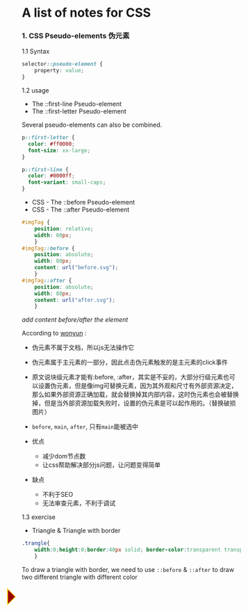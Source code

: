 # A list of notes for CSS

### 1. CSS Pseudo-elements 伪元素  
1.1 Syntax  
```css
selector::pseudo-element {
    property: value;
}
```
1.2 usage
- The ::first-line Pseudo-element  
- The ::first-letter Pseudo-element  

Several pseudo-elements can also be combined.

```css
p::first-letter {
  color: #ff0000;
  font-size: xx-large;
}

p::first-line {
  color: #0000ff;
  font-variant: small-caps;
}
```

- CSS - The ::before Pseudo-element
- CSS - The ::after Pseudo-element

```css
#imgTag {
	position: relative;
	width: 80px;
	}
#imgTag::before {
	position: absolute;
	width: 80px;
	content: url("before.svg");
	}
#imgTag::after {
	position: absolute;
	width: 80px;
	content: url("after.svg");
	}
```

<i>add content before/after the element</i>

According to [wonyun](https://www.cnblogs.com/wonyun/p/5807191.html) :
- 伪元素不属于文档，所以js无法操作它

- 伪元素属于主元素的一部分，因此点击伪元素触发的是主元素的click事件

- 原文说块级元素才能有:before, :after，其实是不妥的，大部分行级元素也可以设置伪元素，但是像img可替换元素，因为其外观和尺寸有外部资源决定，那么如果外部资源正确加载，就会替换掉其内部内容，这时伪元素也会被替换掉，但是当外部资源加载失败时，设置的伪元素是可以起作用的。（替换破损图片）
- `before`, `main`, `after`, 只有`main`能被选中

- 优点

    - 减少dom节点数
    - 让css帮助解决部分js问题，让问题变得简单  

- 缺点
    - 不利于SEO  
    - 无法审查元素，不利于调试  

1.3 exercise  
- Triangle & Triangle with border
```css
.trangle{
    width:0;height:0;border:40px solid; border-color:transparent transparent transparent #F00;
    }
```
To draw a triangle with border, we need to use `::before` & `::after` to draw two different triangle with different color 

<div class="main">
</div>
<style>
    .main{
        position:relative;
        width:0;
        height:0;
    }
    .main:before{
        content:"";
        position:absolute;
        top:3px;
        right:-6px;
        display:block;
        border:20px solid;
        border-color:transparent transparent transparent #fc0;
        index:1;
    }
    .main:after{
        content:"";
        position:absolute;
        display:block;
        top:7px;
        right:0;
        border:16px solid;
        border-color:transparent transparent transparent #900;
        index:2;
    }
</style>
